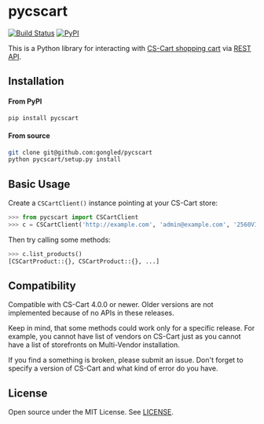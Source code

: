 # pycscart

[![Build Status](https://travis-ci.org/gongled/pycscart.svg?branch=master)](https://travis-ci.org/gongled/pycscart)
[![PyPI](https://img.shields.io/pypi/v/pycscart.svg)]()

This is a Python library for interacting with [CS-Cart shopping cart](https://www.cs-cart.com) via [REST API](http://docs.cs-cart.com/4.3.x/developer_guide/api).

## Installation

#### From PyPI

```bash
pip install pycscart
```

#### From source

```bash
git clone git@github.com:gongled/pycscart
python pycscart/setup.py install
```

## Basic Usage

Create a `CSCartClient()` instance pointing at your CS-Cart store:

```python
>>> from pycscart import CSCartClient
>>> c = CSCartClient('http://example.com', 'admin@example.com', '2560VIl10GKpc3Hc7CNjB96U4HIW6299')
```

Then try calling some methods:

```python
>>> c.list_products()
[CSCartProduct::{}, CSCartProduct::{}, ...]
```

## Compatibility

Compatible with CS-Cart 4.0.0 or newer. Older versions are not implemented because of no APIs in these releases.

Keep in mind, that some methods could work only for a specific release. For example, you cannot have list of vendors on CS-Cart just as you cannot have a list of storefronts on Multi-Vendor installation.

If you find a something is broken, please submit an issue. Don't forget to
specify a version of CS-Cart and what kind of error do you have.

## License

Open source under the MIT License. See [LICENSE](LICENSE).
